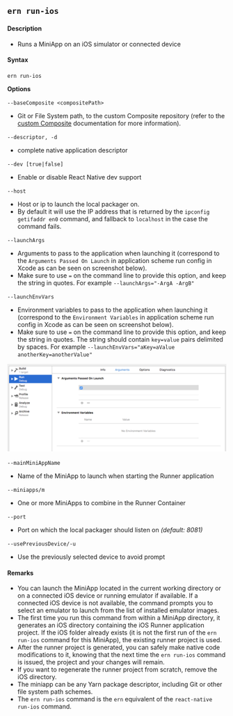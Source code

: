 ## `ern run-ios`

#### Description

* Runs a MiniApp on an iOS simulator or connected device

#### Syntax

`ern run-ios`

**Options**  

`--baseComposite <compositePath>`
* Git or File System path, to the custom Composite repository (refer to the [custom Composite] documentation for more information).

`--descriptor, -d`
* complete native application descriptor

`--dev [true|false]`
* Enable or disable React Native dev support

`--host`
* Host or ip to launch the local packager on.
* By default it will use the IP address that is returned by the `ipconfig getifaddr en0` command, and fallback to `localhost` in the case the command fails.

 `--launchArgs` 
* Arguments to pass to the application when launching it (correspond to the `Arguments Passed On Launch` in application scheme run config in Xcode as can be seen on screenshot below).
* Make sure to use `=` on the command line to provide this option, and keep the string in quotes. For example `--launchArgs="-ArgA -ArgB"`

`--launchEnvVars`
* Environment variables to pass to the application when launching it (correspond to the `Environment Variables` in application scheme run config in Xcode as can be seen on screenshot below).
* Make sure to use `=` on the command line to provide this option, and keep the string in quotes. The string should contain `key=value` pairs delimited by spaces. For example `--launchEnvVars="aKey=aValue anotherKey=anotherValue"`

![xcode scheme run](../images/xcode-scheme-run.png)
 
`--mainMiniAppName`
* Name of the MiniApp to launch when starting the Runner application

`--miniapps/m`
* One or more MiniApps to combine in the Runner Container

`--port`
* Port on which the local packager should listen on *(default: 8081)*

`--usePreviousDevice/-u`
* Use the previously selected device to avoid prompt

#### Remarks

* You can launch the MiniApp located in the current working directory or on a connected iOS device or running emulator if available. If a connected iOS device is not available, the command prompts you to select an emulator to launch from the list of installed emulator images.  
* The first time you run this command from within a MiniApp directory, it generates an iOS directory containing the iOS Runner application project. If the iOS folder already exists (it is not the first run of the `ern run-ios` command for this MiniApp), the existing runner project is used.  
* After the runner project is generated, you can safely make native code modifications to it, knowing that the next time the `ern run-ios` command is issued, the project and your changes will remain.  
* If you want to regenerate the runner project from scratch, remove the iOS directory.  
* The miniapp can be any Yarn package descriptor, including Git or other file system path schemes.  
* The `ern run-ios` command is the `ern` equivalent of the `react-native run-ios` command.

[custom Composite]: ./platform-parts/composite/index.md
